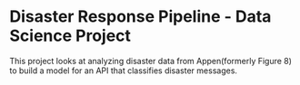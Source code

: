 # Disaster Response Pipeline - Data Science Project
This project looks at analyzing disaster data from Appen(formerly Figure 8) to build a model for an API that classifies disaster messages.
